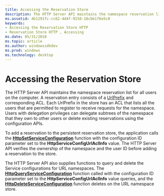 ```yaml
---
title: Accessing the Reservation Store
description: The HTTP Server API maintains the namespace reservation list for all users on the computer.
ms.assetid: 4b1291fc-cc62-4d4f-9150-18cbb1f6e5c0
keywords:
- Accessing the Reservation Store HTTP
- Reservation Store HTTP , Accessing
ms.date: 05/31/2018
ms.topic: article
ms.author: windowssdkdev
ms.prod: windows
ms.technology: desktop
---
```


# Accessing the Reservation Store

The HTTP Server API maintains the namespace reservation list for all users on the computer. A reservation entry consists of a [UrlPrefix](urlprefix-strings.md) and corresponding ACL. Each UrlPrefix in the store has an ACL that lists all the users that are permitted to register to receive requests for the namespace. Users with delegation privileges can delegate subtrees of the namespace that they own to other users or delete existing reservations using the configuration APIs.

To add a reservation to the persistent reservation store, the application calls the [**HttpSetServiceConfiguration**](/windows/win32/Http/nf-http-httpsetserviceconfiguration?branch=master) function with the configuration ID parameter set to the **HttpServiceConfigUrlAclInfo** value. The HTTP Server API verifies the ownership of the namespace and the user ID before adding a reservation to the store.

The HTTP Server API also supplies functions to query and delete the Service configurations for URL namespaces. The [**HttpQueryServiceConfiguration**](/windows/win32/Http/nf-http-httpqueryserviceconfiguration?branch=master) function called with the configuration ID parameter set to the **HttpServiceConfigUrlAclInfo** value queries, and the [**HttpDeleteServiceConfiguration**](/windows/win32/Http/nf-http-httpdeleteserviceconfiguration?branch=master) function deletes on the URL namespace store.

 

 




